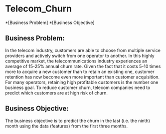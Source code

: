 # Telecom_Churn
*[Business Problem]
*[Business Objective]

## Business Problem:
In the telecom industry, customers are able to choose from multiple service providers and actively switch from one operator to another. In this highly competitive market, the telecommunications industry experiences an average of 15-25% annual churn rate. Given the fact that it costs 5-10 times more to acquire a new customer than to retain an existing one, customer retention has now become even more important than customer acquisition.
For many operators, retaining high profitable customers is the number one business goal.
To reduce customer churn, telecom companies need to predict which customers are at high risk of churn.

## Business Objective:
The business objective is to predict the churn in the last (i.e. the ninth) month using the data (features) from the first three months.

